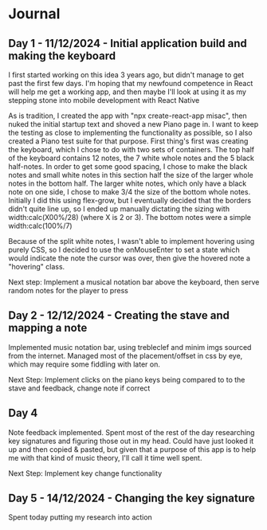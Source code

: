 # Journal

## Day 1 - 11/12/2024 - Initial application build and making the keyboard

I first started working on this idea 3 years ago, but didn't manage to get past the first few days. I'm hoping that my newfound competence in React will help me get a working app, and then maybe I'll look at using it as my stepping stone into 
mobile development with React Native

As is tradition, I created the app with "npx create-react-app misac", then nuked the initial startup text and shoved a new Piano page in.
I want to keep the testing as close to implementing the functionality as possible, so I also created a Piano test suite for that purpose.
First thing's first was creating the keyboard, which I chose to do with two sets of containers.
The top half of the keyboard contains 12 notes, the 7 white whole notes and the 5 black half-notes. In order to get some good spacing, I chose to make the black notes and small white notes in this section half the size of the larger whole notes in the bottom half. The larger white notes, which only have a black note on one side, I chose to make 3/4 the size of the bottom whole notes.
Initially I did this using flex-grow, but I eventually decided that the borders didn't quite line up, so I ended up manually dictating the sizing with width:calc(X00%/28) (where X is 2 or 3). The bottom notes were a simple width:calc(100%/7)

Because of the split white notes, I wasn't able to implement hovering using purely CSS, so I decided to use the onMouseEnter to set a state which would indicate the note the cursor was over, then give the hovered note a "hovering" class.

Next step: Implement a musical notation bar above the keyboard, then serve random notes for the player to press

## Day 2 - 12/12/2024 - Creating the stave and mapping a note

Implemented music notation bar, using trebleclef and minim imgs sourced from the internet. Managed most of the placement/offset in css by eye, which may require some fiddling with later on.

Next Step: Implement clicks on the piano keys being compared to to the stave and feedback, change note if correct

## Day 4

Note feedback implemented. Spent most of the rest of the day researching key signatures and figuring those out in my head. Could have just looked it up and then copied & pasted, but given that a purpose of this app is to help me with that kind of music theory, I'll call it time well spent.

Next Step: Implement key change functionality

## Day 5 - 14/12/2024 - Changing the key signature

Spent today putting my research into action